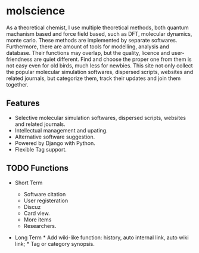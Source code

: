 # molscience
As a theoretical chemist, I use multiple theoretical methods, both quantum machanism based and force field based, such as DFT, molecular dynamics, monte carlo. These methods are implemented by separate softwares. Furthermore, there are amount of tools for modelling, analysis and database. Their functions may overlap, but the quality, licence and user-friendness are quiet different. Find and choose the proper one from them is not easy even for old birds, much less for newbies. This site not only collect the popular molecular simulation softwares, dispersed scripts, websites and related journals, but categorize them, track their updates and join them together.

## Features

 * Selective molecular simulation softwares, dispersed scripts, websites and related journals.
 * Intellectual management and upating.
 * Alternative software suggestion.
 * Powered by Django with Python.
 * Flexible Tag support.

## TODO Functions

  * Short Term
    * Software citation
    * User registeration
    * Discuz
    * Card view.
    * More items
    * Researchers.

  *  Long Term
    * Add wiki-like function: history, auto internal link, auto wiki link;
    * Tag or category synopsis.
